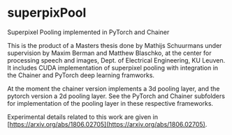 # superpixPool
Superpixel Pooling implemented in PyTorch and Chainer

This is the product of a Masters thesis done by Mathijs Schuurmans under supervision by Maxim Berman and Matthew Blaschko, at the center for processing speech and images, Dept. of Electrical Engineering, KU Leuven. It includes CUDA implementation of superpixel pooling with integration in the Chainer and PyTorch deep learning framworks.

At the moment the chainer version implements a 3d pooling layer, and the pytorch version a 2d pooling layer. See the PyTorch and Chainer subfolders for implementation of the pooling layer in these respective frameworks.

Experimental details related to this work are given in [https://arxiv.org/abs/1806.02705](https://arxiv.org/abs/1806.02705).

